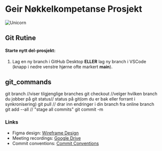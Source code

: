 # Geir Nøkkelkompetanse Prosjekt
![Unicorn](https://media.tenor.com/PACwYlxfuK4AAAAM/unicorn-happy.gif)

## Git Rutine

#### Starte nytt del-prosjekt:
1. Lag en ny branch i GitHub Desktop **ELLER** lag ny branch i VSCode (knapp i nedre venstre hjørne ofte markert __main__).

## git_commands
git branch //viser tilgjenglige branches
git checkout <navn> //velger hvilken branch du jobber på
git status// status på git(om du er bak eller forrant i synkronisering)
git pull // drar inn endringer i din branch fra online branch
git add --all // "stage all commits"
git commit -m <din commit tekst>

### Links
- Figma design: [Wireframe Design](https://www.figma.com/file/UFpxEF41wAbzKmsv7U8VQ7/DESIGN_FORSLAG_TIL_GEIR?t=q47PgzgDWi82nMJg-0)
- Meeting recordings: [Google Drive](https://drive.google.com/drive/folders/1p2qJgezziNBu5TW6B6Taq-q_Fli1rB-G?usp=sharing)
- Commit conventions: [Commit Conventions](https://www.conventionalcommits.org/en/v1.0.0/)
